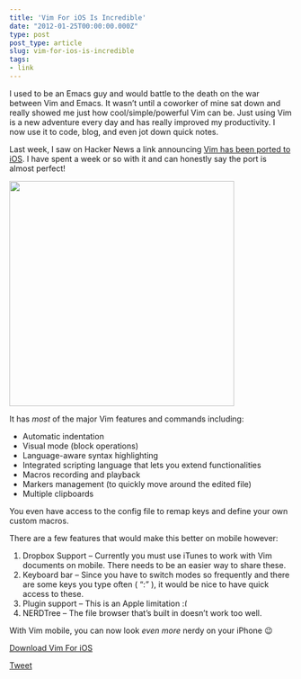 ```yaml
---
title: 'Vim For iOS Is Incredible'
date: "2012-01-25T00:00:00.000Z"
type: post 
post_type: article
slug: vim-for-ios-is-incredible
tags: 
- link
---
```

I used to be an Emacs guy and would battle to the death on the war between Vim and Emacs. It wasn&#8217;t until a coworker of mine sat down and really showed me just how cool/simple/powerful Vim can be. Just using Vim is a new adventure every day and has really improved my productivity. I now use it to code, blog, and even jot down quick notes.

Last week, I saw on Hacker News a link announcing [Vim has been ported to iOS][1]. I have spent a week or so with it and can honestly say the port is almost perfect!

<img src="http://applidium.com/en/applications/vim/overview.jpg?13270539" width="400" />

It has *most* of the major Vim features and commands including:

  * Automatic indentation
  * Visual mode (block operations)
  * Language-aware syntax highlighting
  * Integrated scripting language that lets you extend functionalities
  * Macros recording and playback
  * Markers management (to quickly move around the edited file)
  * Multiple clipboards

You even have access to the config file to remap keys and define your own custom macros.

There are a few features that would make this better on mobile however:

  1. Dropbox Support &#8211; Currently you must use iTunes to work with Vim documents on mobile. There needs to be an easier way to share these.
  2. Keyboard bar &#8211; Since you have to switch modes so frequently and there are some keys you type often ( &#8220;:&#8221; ), it would be nice to have quick access to these.
  3. Plugin support &#8211; This is an Apple limitation <img src="http://brandontreb.com/wp-includes/images/smilies/frownie.png" alt=":(" class="wp-smiley" style="height: 1em; max-height: 1em;" />
  4. NERDTree &#8211; The file browser that&#8217;s built in doesn&#8217;t work too well.

With Vim mobile, you can now look *even more* nerdy on your iPhone 😉

[Download Vim For iOS][2]

<div style="">
  <a href="http://twitter.com/share" class="twitter-share-button" data-count="horizontal" data-text="Vim For iOS Is Incredible" data-url="http://brandontreb.com/vim-for-ios-is-incredible"  data-via="brandontreb" data-related="brandontreb:">Tweet</a>
</div>

 [1]: http://applidium.com/en/applications/vim/
 [2]: http://itunes.apple.com/app/vim/id492668168